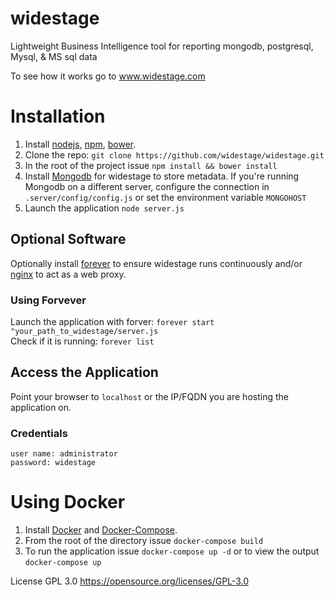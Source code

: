 # widestage

Lightweight Business Intelligence tool for reporting mongodb, postgresql, Mysql, &amp; MS sql data

To see how it works go to www.widestage.com

# Installation

1. Install [nodejs](https://nodejs.org), [npm](https://www.npmjs.com), [bower](http://bower.io).  
2. Clone the repo: `git clone https://github.com/widestage/widestage.git`   
3. In the root of the project issue `npm install && bower install`
4. Install [Mongodb](https://www.mongodb.org) for widestage to store metadata. If you're running Mongodb on a different server, configure the connection in `.server/config/config.js` or set the environment variable `MONGOHOST`
5. Launch the application `node server.js`

## Optional Software
Optionally install [forever](https://www.npmjs.com/package/forever) to ensure widestage runs continuously and/or [nginx](http://nginx.org) to act as a web proxy.

### Using Forvever 

Launch the application with forver: `forever start "your_path_to_widestage/server.js`  
Check if it is running: `forever list`

## Access the Application

Point your browser to `localhost` or the IP/FQDN you are hosting the application on.

### Credentials  

    user name: administrator
    password: widestage

# Using Docker

1. Install [Docker](https://docs.docker.com/engine/installation/) and [Docker-Compose](https://docs.docker.com/compose/install/).
2. From the root of the directory issue `docker-compose build`
3. To run the application issue `docker-compose up -d` or to view the output `docker-compose up`

License GPL 3.0
https://opensource.org/licenses/GPL-3.0
